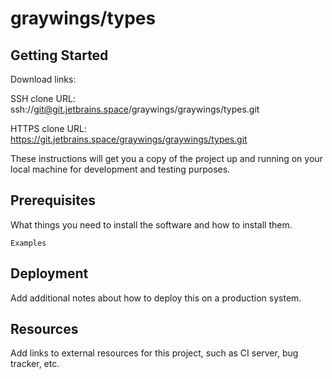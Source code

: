 # graywings/types



## Getting Started

Download links:

SSH clone URL: ssh://git@git.jetbrains.space/graywings/graywings/types.git

HTTPS clone URL: https://git.jetbrains.space/graywings/graywings/types.git



These instructions will get you a copy of the project up and running on your local machine for development and testing purposes.

## Prerequisites

What things you need to install the software and how to install them.

```
Examples
```

## Deployment

Add additional notes about how to deploy this on a production system.

## Resources

Add links to external resources for this project, such as CI server, bug tracker, etc.
